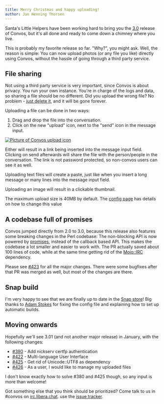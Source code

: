 ```yaml
---
title: Merry Christmas and happy uploading!
author: Jan Henning Thorsen
---
```


Santa's Little Helpers have been working hard to bring you the
[3.0](https://github.com/convos-chat/convos/blob/3.00/Changes#L3) release of
Convos, but it's all done and ready to come down a chimney where you live.

This is probably my favorite release so far. "Why?", you might ask. Well, the
reason is simple: You can now upload photos (or any file you like) directly
using Convos, without the hassle of going through a third party service.

<!--more-->

## File sharing

Not using a third party service is very important, since Convos is about
privacy. You run your own instance. You're in charge of the logs and data, so
sharing a file should be no different. Did you upload the wrong file? No
problem - [just delete it](https://github.com/convos-chat/convos/issues/426),
and it will be gone forever.

Uploading a file can be done in two ways:

1. Drag and drop the file into the conversation.
2. Click on the new "upload" icon, next to the "send" icon in the message input.

[![Picture of Convos upload icon](/screenshots/2019-12-24-upload.jpg)](/screenshots/2019-12-24-upload.jpg)

Either will result in a link being inserted into the message input field.
Clicking on send afterwards will share the file with the person/people in the
conversation. The link is not password protected, so non-convos users can see
it as well.

Uploading text files will create a paste, just like when you insert a long
message or many lines into the message input field.

Uploading an image will result in a clickable thumbnail.

The maximum upload size is 40MB by default. The
[config page](/doc/config#convos_max_upload_size) has details on how to
change this value

## A codebase full of promises

Convos jumped directly from 2.0 to 3.0, because this release also features some
breaking changes in the Perl codebase: The non-blocking API is now powered by
[promises](https://mojolicious.org/perldoc/Mojo/Promise), instead of the
callback based API. This makes the codebase a lot smaller and easier to work
with. The PR actually saved about 100 lines of code, while at the same time
getting rid of the [Mojo::IRC](https://github.com/jhthorsen/mojo-irc)
dependency.

Please see [#423](https://github.com/convos-chat/convos/pull/423) for all the
major changes. There were some bugfixes after that PR was merged as well, but
most of the changes are there.

## Snap build

I'm very happy to see that we are finally up to date in the
[Snap store](https://snapcraft.io/convos/)! Big thanks to
[Adam Stokes](https://github.com/convos-chat/convos/pull/421) for fixing the
config file and explaining how to set up automatic builds.

## Moving onwards

Hopefully we'll see 3.01 (and not another major release) in January, with the
following changes:

* [#380](https://github.com/convos-chat/convos/issues/380) - Add nickserv certfp authentication
* [#422](https://github.com/convos-chat/convos/issues/422) - Multi-language User Interface
* [#425](https://github.com/convos-chat/convos/issues/425) - Get rid of Unicode::UTF8 as dependency
* [#426](https://github.com/convos-chat/convos/issues/426) - As a user, I would like to manage my uploaded files

I don't know exactly how to solve #380 and #425 though, so any input is more
than welcome!

Got something else that you think should be prioritized? Come talk to us in
\#convos on [irc.libera.chat](https://libera.chat/).
use the [issue tracker](https://github.com/convos-chat/convos/issues).
